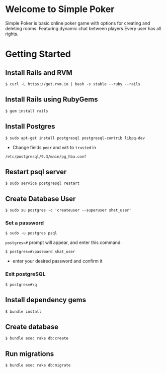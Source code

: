 # Welcome to Simple Poker

Simple Poker is basic online poker game with options for creating and deleting rooms.
Featuring dynamic chat between players.Every user has all rights.

# Getting Started

## Install Rails and RVM

```
$ curl -L https://get.rvm.io | bash -s stable --ruby --rails
```

## Install Rails using RubyGems

```
$ gem install rails
```

## Install Postgres

```
$ sudo apt-get install postgresql postgresql-contrib libpq-dev
```

* Change fields `peer` and `md5` to `trusted` in

`/etc/postgresql/9.3/main/pg_hba.conf`

## Restart psql server

```
$ sudo service postgresql restart
```

## Create Database User

```
$ sudo su postgres -c 'createuser --superuser shat_user'
```

### Set a password

```
$ sudo -u postgres psql
```

```postgres=#``` prompt will appear, and enter this command:

```
$ postgres=#\password shat_user
```

* enter your desired password and confirm it

### Exit postgreSQL


```
$ postgres=#\q
```

## Install dependency gems

```
$ bundle install
```

## Create database

```
$ bundle exec rake db:create
```

## Run migrations

```
$ bundle exec rake db:migrate
```

